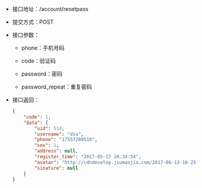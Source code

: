 * 接口地址：/account/resetpass

* 提交方式：POST

* 接口参数：

  * phone：手机号码

  * code：验证码

  * password：密码

  * password\_repeat：重复密码

* 接口返回：

  ```json
  {
      "code": 1,
      "data": {
          "uid": 514,
          "username": "dsa",
          "phone": "17557289510",
          "sex": 1,
          "address": null,
          "register_time": "2017-05-17 20:34:54",
          "avatar": "http://cdndevelop.jiumaojia.com/2017-06-13-16-25-45175?imageView2/2/w/100",
          "sinature": null
      }
  }
  ```



